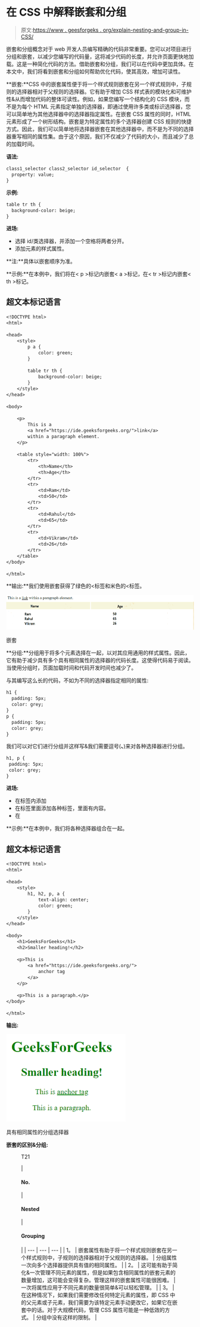 # 在 CSS 中解释嵌套和分组

> 原文:[https://www . geesforgeks . org/explain-nesting-and-group-in-CSS/](https://www.geeksforgeeks.org/explain-nesting-and-grouping-in-css/)

嵌套和分组概念对于 web 开发人员编写精确的代码非常重要。您可以对项目进行分组和嵌套，以减少您编写的代码量，这将减少代码的长度，并允许页面更快地加载。这是一种简化代码的方法。借助嵌套和分组，我们可以在代码中更加具体。在本文中，我们将看到嵌套和分组如何帮助优化代码，使其高效，增加可读性。

**嵌套:**CSS 中的嵌套属性便于将一个样式规则嵌套在另一个样式规则中，子规则的选择器相对于父规则的选择器。它有助于增加 CSS 样式表的模块化和可维护性&从而增加代码的整体可读性。例如，如果您编写一个结构化的 CSS 模块，而不是为每个 HTML 元素指定单独的选择器，即通过使用许多类或标识选择器，您可以简单地为其他选择器中的选择器指定属性。在嵌套 CSS 属性的同时，HTML 元素形成了一个树形结构。嵌套是为特定属性的多个选择器创建 CSS 规则的快捷方式。因此，我们可以简单地将选择器嵌套在其他选择器中，而不是为不同的选择器重写相同的属性集。由于这个原因，我们不仅减少了代码的大小，而且减少了总的加载时间。

**语法:**

```
class1_selector class2_selector id_selector  {
  property: value;
}
```

**示例:**

```
table tr th {
  background-color: beige;
}
```

**进场:**

*   选择 id/类选择器，并添加一个空格将两者分开。
*   添加元素的样式属性。

**注:**具体以嵌套顺序为准。

**示例:**在本例中，我们将在< p >标记内嵌套< a >标记，在< tr >标记内嵌套< th >标记。

## 超文本标记语言

```
<!DOCTYPE html>
<html>

<head>
    <style>
        p a {
            color: green;
        }

        table tr th {
            background-color: beige;
        }
    </style>
</head>

<body>

    <p>
        This is a
        <a href="https://ide.geeksforgeeks.org/">link</a>
        within a paragraph element.
    </p>

    <table style="width: 100%">
        <tr>
            <th>Name</th>
            <th>Age</th>
        </tr>
        <tr>
            <td>Ram</td>
            <td>50</td>
        </tr>
        <tr>
            <td>Rahul</td>
            <td>65</td>
        </tr>
        <tr>
            <td>Vikram</td>
            <td>26</td>
        </tr>
    </table>
</body>

</html>
```

**输出:**我们使用嵌套获得了绿色的<标签和米色的<标签。

![](img/e0410a48317423e044020dcbc0f7b8c6.png)

嵌套

**分组:**分组用于将多个元素选择在一起，以对其应用通用的样式属性。因此，它有助于减少具有多个具有相同属性的选择器的代码长度。这使得代码易于阅读。当使用分组时，页面加载时间和代码开发时间也减少了。

与其编写这么长的代码，不如为不同的选择器指定相同的属性:

```
h1 {
  padding: 5px;
  color: grey;
}
p {
  padding: 5px;
  color: grey;
}
```

我们可以对它们进行分组并这样写&我们需要逗号(**、**)来对各种选择器进行分组。

```
h1, p {
 padding: 5px;
 color: grey;
}
```

**进场:**

*   在标签内添加
*   在标签里面添加各种标签，里面有内容。
*   在

**示例:**在本例中，我们将各种选择器组合在一起。

## 超文本标记语言

```
<!DOCTYPE html>
<html>

<head>
    <style>
        h1, h2, p, a {
            text-align: center;
            color: green;
        }
    </style>
</head>

<body>
    <h1>GeeksForGeeks</h1>
    <h2>Smaller heading!</h2>

    <p>This is
        <a href="https://ide.geeksforgeeks.org/">
            anchor tag
        </a>
    </p>

    <p>This is a paragraph.</p>
</body>

</html>
```

**输出:**

![](img/117bef2a6ce4804cf2bf3a02e3849640.png)

具有相同属性的分组选择器

**嵌套的区别&分组:**

<figure class="table">T21

| 

#### No.

 | 

#### Nested

 | 

#### Grouping

 |
| --- | --- | --- |
| 1。 | 嵌套属性有助于将一个样式规则嵌套在另一个样式规则中，子规则的选择器相对于父规则的选择器。 | 分组属性一次向多个选择器提供具有值的相同属性。 |
| 2。 | 这可能有助于简化&一次管理不同元素的属性，但是如果包含相同属性的嵌套元素的数量增加，这可能会变得复杂。管理这样的嵌套属性可能很困难。 | 一次将属性应用于不同元素的数量很简单&可以轻松管理。 |
| 3。 | 在这种情况下，如果我们需要修改任何特定元素的属性，即 CSS 中的父元素或子元素，我们需要为该特定元素手动更改它，如果它在嵌套中的话。对于大规模代码，管理 CSS 属性可能是一种低效的方式。 | 分组中没有这样的限制。 |

</figure>